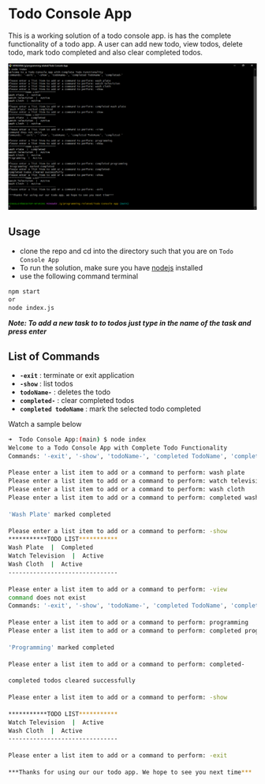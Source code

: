 # Todo Console App

This is a working solution of a todo console app. is has the complete functionality of a todo app. A user can add new todo, view todos, delete todo, mark todo completed and also clear completed todos.

![Screenshot](./assets/screenshot.png)

## Usage

- clone the repo and cd into the directory such that you are on `Todo Console App`
- To run the solution, make sure you have [nodejs](https://nodejs.org) installed
- use the following command terminal

```bash
npm start
or
node index.js
```

**_Note: To add a new task to to todos just type in the name of the task and press enter_**

## List of Commands

- **`-exit`** : terminate or exit application
- **`-show`** : list todos
- **`todoName-`** : deletes the todo
- **`completed-`** : clear completed todos
- **`completed todoName`** : mark the selected todo completed

Watch a sample below

```bash
➜  Todo Console App:(main) $ node index
Welcome to a Todo Console App with Complete Todo Functionality
Commands: '-exit', '-show', 'todoName-', 'completed TodoName', 'completed-'

Please enter a list item to add or a command to perform: wash plate
Please enter a list item to add or a command to perform: watch television
Please enter a list item to add or a command to perform: wash cloth
Please enter a list item to add or a command to perform: completed wash plate

'Wash Plate' marked completed

Please enter a list item to add or a command to perform: -show
***********TODO LIST***********
Wash Plate  |  Completed
Watch Television  |  Active
Wash Cloth  |  Active
-------------------------------

Please enter a list item to add or a command to perform: -view
command does not exist
Commands: '-exit', '-show', 'todoName-', 'completed TodoName', 'completed-'

Please enter a list item to add or a command to perform: programming
Please enter a list item to add or a command to perform: completed programming

'Programming' marked completed

Please enter a list item to add or a command to perform: completed-

completed todos cleared successfully

Please enter a list item to add or a command to perform: -show

***********TODO LIST***********
Watch Television  |  Active
Wash Cloth  |  Active
-------------------------------

Please enter a list item to add or a command to perform: -exit

***Thanks for using our our todo app. We hope to see you next time***

```
